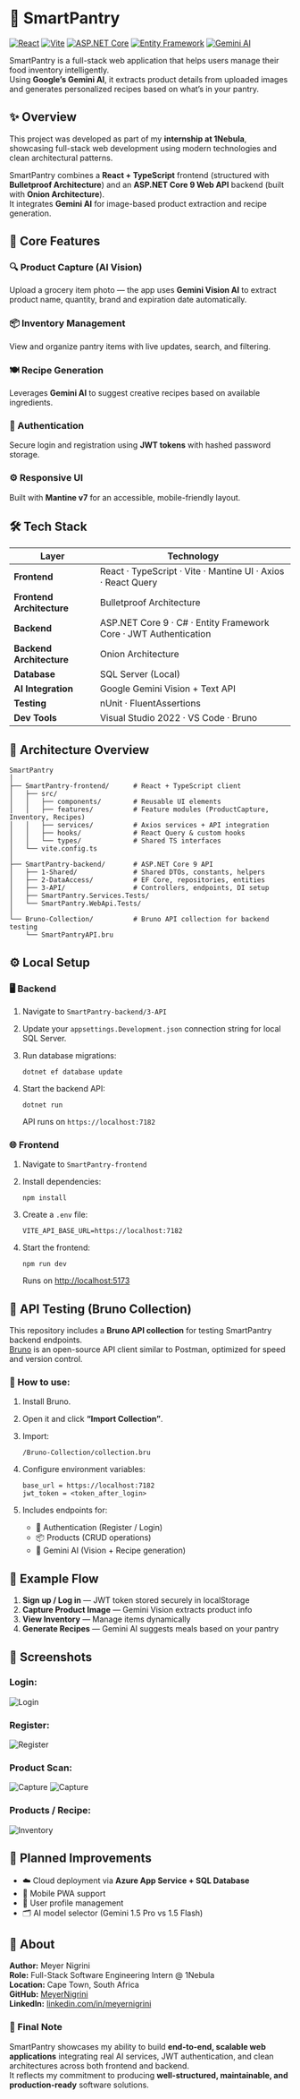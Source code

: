 # 🧠 SmartPantry

[![React](https://img.shields.io/badge/Frontend-React%20(TypeScript)-61dafb?logo=react)](https://react.dev/)
[![Vite](https://img.shields.io/badge/Build-Vite-646cff?logo=vite)](https://vitejs.dev/)
[![ASP.NET Core](https://img.shields.io/badge/Backend-ASP.NET%20Core%209.0-512BD4?logo=dotnet)](https://dotnet.microsoft.com/)
[![Entity Framework](https://img.shields.io/badge/ORM-Entity%20Framework%20Core-512BD4?logo=nuget)](https://learn.microsoft.com/en-us/ef/core/)
[![Gemini AI](https://img.shields.io/badge/AI-Google%20Gemini-4285F4?logo=google)](https://ai.google.dev/)

SmartPantry is a full-stack web application that helps users manage their food inventory intelligently.  
Using **Google’s Gemini AI**, it extracts product details from uploaded images and generates personalized recipes based on what’s in your pantry.


## ✨ Overview

This project was developed as part of my **internship at 1Nebula**, showcasing full-stack web development using modern technologies and clean architectural patterns.

SmartPantry combines a **React + TypeScript** frontend (structured with **Bulletproof Architecture**) and an **ASP.NET Core 9 Web API** backend (built with **Onion Architecture**).  
It integrates **Gemini AI** for image-based product extraction and recipe generation.


## 🧩 Core Features

### 🔍 Product Capture (AI Vision)
Upload a grocery item photo — the app uses **Gemini Vision AI** to extract product name, quantity, brand and expiration date automatically.

### 📦 Inventory Management
View and organize pantry items with live updates, search, and filtering.

### 🍽️ Recipe Generation
Leverages **Gemini AI** to suggest creative recipes based on available ingredients.

### 🔐 Authentication
Secure login and registration using **JWT tokens** with hashed password storage.

### ⚙️ Responsive UI
Built with **Mantine v7** for an accessible, mobile-friendly layout.



## 🛠 Tech Stack

| Layer | Technology |
|-------|-------------|
| **Frontend** | React · TypeScript · Vite · Mantine UI · Axios · React Query |
| **Frontend Architecture** | Bulletproof Architecture |
| **Backend** | ASP.NET Core 9 · C# · Entity Framework Core · JWT Authentication |
| **Backend Architecture** | Onion Architecture |
| **Database** | SQL Server (Local) |
| **AI Integration** | Google Gemini Vision + Text API |
| **Testing** | nUnit · FluentAssertions |
| **Dev Tools** | Visual Studio 2022 · VS Code  · Bruno  |


## 🧭 Architecture Overview

```text
SmartPantry
│
├── SmartPantry-frontend/      # React + TypeScript client
│   ├── src/
│   │   ├── components/        # Reusable UI elements
│   │   ├── features/          # Feature modules (ProductCapture, Inventory, Recipes)
│   │   ├── services/          # Axios services + API integration
│   │   ├── hooks/             # React Query & custom hooks
│   │   └── types/             # Shared TS interfaces
│   └── vite.config.ts
│
├── SmartPantry-backend/       # ASP.NET Core 9 API
│   ├── 1-Shared/              # Shared DTOs, constants, helpers
│   ├── 2-DataAccess/          # EF Core, repositories, entities
│   ├── 3-API/                 # Controllers, endpoints, DI setup
│   ├── SmartPantry.Services.Tests/
│   └── SmartPantry.WebApi.Tests/
│
└── Bruno-Collection/          # Bruno API collection for backend testing
    └── SmartPantryAPI.bru
```


## ⚙️ Local Setup

### 🖥 Backend
1. Navigate to `SmartPantry-backend/3-API`
2. Update your `appsettings.Development.json` connection string for local SQL Server.
3. Run database migrations:
   
   ```
   dotnet ef database update
   ```
5. Start the backend API:
   
   ```
   dotnet run
   ```
   API runs on `https://localhost:7182`

### 🌐 Frontend
1. Navigate to `SmartPantry-frontend`
2. Install dependencies:
   
   ```
   npm install
   ```
4. Create a `.env` file:
   
   ```
   VITE_API_BASE_URL=https://localhost:7182
   ```
6. Start the frontend:
   
   ```
   npm run dev
   ```
   Runs on [http://localhost:5173](http://localhost:5173)


## 🧪 API Testing (Bruno Collection)

This repository includes a **Bruno API collection** for testing SmartPantry backend endpoints.  
[Bruno](https://www.usebruno.com/download) is an open-source API client similar to Postman, optimized for speed and version control.

### 🔧 How to use:
1. Install Bruno.  
2. Open it and click **“Import Collection”**.  
3. Import:
   
   ```
   /Bruno-Collection/collection.bru
   ```
5. Configure environment variables:
   
   ```
   base_url = https://localhost:7182
   jwt_token = <token_after_login>
   ```
7. Includes endpoints for:
   - 🔐 Authentication (Register / Login)  
   - 📦 Products (CRUD operations)  
   - 🤖 Gemini AI (Vision + Recipe generation)


## 🧪 Example Flow

1. **Sign up / Log in** — JWT token stored securely in localStorage  
2. **Capture Product Image** — Gemini Vision extracts product info  
3. **View Inventory** — Manage items dynamically  
4. **Generate Recipes** — Gemini AI suggests meals based on your pantry


## 📸 Screenshots
### Login:
![Login](docs/screenshots/login.png) 
### Register:
![Register](docs/screenshots/register.png)
### Product Scan:
![Capture](docs/screenshots/scan.png)
![Capture](docs/screenshots/scan_v2.png)
### Products / Recipe:
![Inventory](docs/screenshots/myProducts.png)



## 🚧 Planned Improvements

- ☁️ Cloud deployment via **Azure App Service + SQL Database**
- 📱 Mobile PWA support
- 👤 User profile management
- 🗂 AI model selector (Gemini 1.5 Pro vs 1.5 Flash)


## 💬 About

**Author:** Meyer Nigrini  
**Role:** Full-Stack Software Engineering Intern @ 1Nebula  
**Location:** Cape Town, South Africa  
**GitHub:** [MeyerNigrini](https://github.com/MeyerNigrini)  
**LinkedIn:** [linkedin.com/in/meyernigrini](https://linkedin.com/in/meyernigrini)


### 🧠 Final Note

SmartPantry showcases my ability to build **end-to-end, scalable web applications** integrating real AI services, JWT authentication, and clean architectures across both frontend and backend.  
It reflects my commitment to producing **well-structured, maintainable, and production-ready** software solutions.
